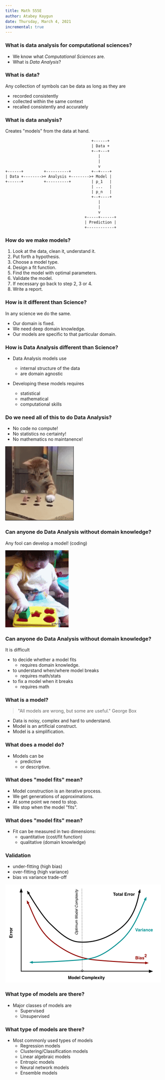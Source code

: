 ```yaml
---
title: Math 555E
author: Atabey Kaygun
date: Thursday, March 4, 2021
incremental: true
---
```


### What is data analysis for computational sciences?

- We know what *Computational Sciences* are.
- What is *Data Analysis*?

### What is data?

Any collection of symbols can be data as long as they are

- recorded consistently
- collected within the same context
- recalled consistently and accurately

### What is data analysis?

Creates "models" from the data at hand.

~~~ {.ditaa}
                                      +------+
                                      | Data +
                                      +--+---+
                                         |
                                         |
                                         v
+------+         +----------+         +--+----+
| Data +-------->+ Analysis +-------->+ Model |
+------+         +----------+         | p_1   |
                                      | ...   |
                                      | p_n   |
                                      +--+----+
                                         |
                                         |
                                         v
                                   +-----+------+
                                   | Prediction |
                                   +------------+
~~~

### How do we make models?

1. Look at the data, clean it, understand it.
2. Put forth a hypothesis.
3. Choose a model type.
3. Design a fit function.
4. Find the model with optimal parameters.
3. Validate the model.
4. If necessary go back to step 2, 3 or 4.
5. Write a report.

### How is it different than Science?

In any science we do the same.

+ Our domain is fixed.
+ We need deep domain knowledge.
+ Our models are specific to that particular domain.

### How is Data Analysis different than Science?

* Data Analysis models use

  + internal structure of the data
  + are domain agnostic

* Developing these models requires
  - statistical
  - mathematical
  - computational skills
  
### Do we need all of this to do Data Analysis?

* No code no compute!
* No statistics no certainty!
* No mathematics no maintanence!

![I fixed it!](whac-a-mole.gif)

### Can anyone do Data Analysis without domain knowledge?

Any fool can develop a model! (coding) 

![](200w.gif)

### Can anyone do Data Analysis without domain knowledge?

It is difficult

* to decide whether a model fits
  - requires domain knowledge.
* to understand when/where model breaks
  - requires math/stats
* to fix a model when it breaks
  - requires math

### What is a model?

>  "All models are wrong, but some are useful." George Box

+ Data is noisy, complex and hard to understand.
+ Model is an artificial construct.
+ Model is a simplification.

### What does a model do?

- Models can be 
  + predictive 
  + or descriptive.

### What does "model fits" mean?

* Model construction is an iterative process.
* We get generations of approximations.
* At some point we need to stop.
* We stop when the model "fits".

### What does "model fits" mean?

* Fit can be measured in two dimensions:
  - quantitative (cost/fit function)
  - qualitative (domain knowledge)
  
### Validation

- under-fitting (high bias)
- over-fitting (high variance)
- bias vs variance trade-off

![Bias/Variance Trade-off](bias-vs-variance.png)

### What type of models are there?

+ Major classes of models are
  - Supervised
  - Unsupervised

### What type of models are there?

+ Most commonly used types of models
  - Regression models
  - Clustering/Classification models
  - Linear algebraic models
  - Entropic models
  - Neural network models
  - Ensemble models


[zeppelin]: https://zeppelin.apache.org
[rmd]: https://rmarkdown.rstudio.com
[cocalc]: https://cocalc.com
[beakerx]: http://beakerx.com
[jupyter]: https://jupyter.org
[babel]: https://orgmode.org/worg/org-contrib/babel/
[scihub]: https://sci-hub.se
[libgen]: https://libgen.is
[scinet]: https://www.ams.org/mathscinet
[zbmath]: https://zbmath.org
[mref]: https://www.ams.org/mref
[emacs]: https://www.gnu.org/software/emacs
[vim]: https://www.vim.org/about.php
[atom]: https://atom.io
[sublime]: https://www.sublimetext.com
[latex]: https://www.latex-project.org
[texmaker]: https://www.xm1math.net/texmaker/download.html
[overleaf]: https://overleaf.com
[markdown]: https://daringfireball.net/projects/markdown/syntax
[pandoc]: https://pandoc.org
[orgmode]: https://orgmode.org
[zotero]: https://www.zotero.org
[mendeley]: https://www.mendeley.com/reference-management/reference-manager
[endnote]: https://endnote.com/
[bibtex]: http://www.bibtex.org/
[jabref]: https://www.jabref.org/

